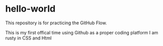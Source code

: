 # hello-world
This repository is for practicing the GitHub Flow.



This is my first offical time using Github as a proper coding platform
I am rusty in CSS and Html 
